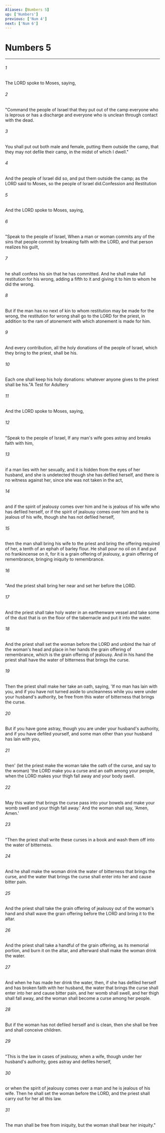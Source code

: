 ```yaml
---
Aliases: [Numbers 5]
up: ['Numbers']
previous: ['Num 4']
next: ['Num 6']
---
```

# Numbers 5
***



###### 1 
The LORD spoke to Moses, saying, 

###### 2 
"Command the people of Israel that they put out of the camp everyone who is leprous or has a discharge and everyone who is unclean through contact with the dead. 

###### 3 
You shall put out both male and female, putting them outside the camp, that they may not defile their camp, in the midst of which I dwell." 

###### 4 
And the people of Israel did so, and put them outside the camp; as the LORD said to Moses, so the people of Israel did.Confession and Restitution 

###### 5 
And the LORD spoke to Moses, saying, 

###### 6 
"Speak to the people of Israel, When a man or woman commits any of the sins that people commit by breaking faith with the LORD, and that person realizes his guilt, 

###### 7 
he shall confess his sin that he has committed. And he shall make full restitution for his wrong, adding a fifth to it and giving it to him to whom he did the wrong. 

###### 8 
But if the man has no next of kin to whom restitution may be made for the wrong, the restitution for wrong shall go to the LORD for the priest, in addition to the ram of atonement with which atonement is made for him. 

###### 9 
And every contribution, all the holy donations of the people of Israel, which they bring to the priest, shall be his. 

###### 10 
Each one shall keep his holy donations: whatever anyone gives to the priest shall be his."A Test for Adultery 

###### 11 
And the LORD spoke to Moses, saying, 

###### 12 
"Speak to the people of Israel, If any man's wife goes astray and breaks faith with him, 

###### 13 
if a man lies with her sexually, and it is hidden from the eyes of her husband, and she is undetected though she has defiled herself, and there is no witness against her, since she was not taken in the act, 

###### 14 
and if the spirit of jealousy comes over him and he is jealous of his wife who has defiled herself, or if the spirit of jealousy comes over him and he is jealous of his wife, though she has not defiled herself, 

###### 15 
then the man shall bring his wife to the priest and bring the offering required of her, a tenth of an ephah of barley flour. He shall pour no oil on it and put no frankincense on it, for it is a grain offering of jealousy, a grain offering of remembrance, bringing iniquity to remembrance. 

###### 16 
"And the priest shall bring her near and set her before the LORD. 

###### 17 
And the priest shall take holy water in an earthenware vessel and take some of the dust that is on the floor of the tabernacle and put it into the water. 

###### 18 
And the priest shall set the woman before the LORD and unbind the hair of the woman's head and place in her hands the grain offering of remembrance, which is the grain offering of jealousy. And in his hand the priest shall have the water of bitterness that brings the curse. 

###### 19 
Then the priest shall make her take an oath, saying, 'If no man has lain with you, and if you have not turned aside to uncleanness while you were under your husband's authority, be free from this water of bitterness that brings the curse. 

###### 20 
But if you have gone astray, though you are under your husband's authority, and if you have defiled yourself, and some man other than your husband has lain with you, 

###### 21 
then' (let the priest make the woman take the oath of the curse, and say to the woman) 'the LORD make you a curse and an oath among your people, when the LORD makes your thigh fall away and your body swell. 

###### 22 
May this water that brings the curse pass into your bowels and make your womb swell and your thigh fall away.' And the woman shall say, 'Amen, Amen.' 

###### 23 
"Then the priest shall write these curses in a book and wash them off into the water of bitterness. 

###### 24 
And he shall make the woman drink the water of bitterness that brings the curse, and the water that brings the curse shall enter into her and cause bitter pain. 

###### 25 
And the priest shall take the grain offering of jealousy out of the woman's hand and shall wave the grain offering before the LORD and bring it to the altar. 

###### 26 
And the priest shall take a handful of the grain offering, as its memorial portion, and burn it on the altar, and afterward shall make the woman drink the water. 

###### 27 
And when he has made her drink the water, then, if she has defiled herself and has broken faith with her husband, the water that brings the curse shall enter into her and cause bitter pain, and her womb shall swell, and her thigh shall fall away, and the woman shall become a curse among her people. 

###### 28 
But if the woman has not defiled herself and is clean, then she shall be free and shall conceive children. 

###### 29 
"This is the law in cases of jealousy, when a wife, though under her husband's authority, goes astray and defiles herself, 

###### 30 
or when the spirit of jealousy comes over a man and he is jealous of his wife. Then he shall set the woman before the LORD, and the priest shall carry out for her all this law. 

###### 31 
The man shall be free from iniquity, but the woman shall bear her iniquity."
